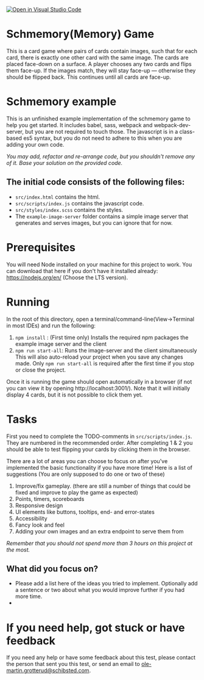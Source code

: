 [![Open in Visual Studio Code](https://classroom.github.com/assets/open-in-vscode-f059dc9a6f8d3a56e377f745f24479a46679e63a5d9fe6f495e02850cd0d8118.svg)](https://classroom.github.com/online_ide?assignment_repo_id=6762787&assignment_repo_type=AssignmentRepo)
# Schmemory(Memory) Game

This is a card game where pairs of cards contain images, such that for each card, there is exactly one other card with the same image. The cards are placed face-down on a surface. A player chooses any two cards and flips them face-up. If the images match, they will stay face-up — otherwise they should be flipped back. This continues until all cards are face-up.

# Schmemory example

This is an unfinished example implementation of the schmemory game to help you get started. It includes babel, sass, webpack and webpack-dev-server, but you are not required to touch those.
The javascript is in a class-based es5 syntax, but you do not need to adhere to this when you are adding your own code.

*You may add, refactor and re-arrange code, but you shouldn't remove any of it. Base your solution on the provided code.*

## The initial code consists of the following files:

- ``src/index.html`` contains the html.
- ``src/scripts/index.js`` contains the javascript code.
- ``src/styles/index.scss`` contains the styles.
- The ``example-image-server`` folder contains a simple image server that generates and serves images, but you can ignore that for now. 

# Prerequisites
You will need Node installed on your machine for this project to work. You can download that here if you don't have it installed already: https://nodejs.org/en/ (Choose the LTS version). 

# Running

In the root of this directory, open a terminal/command-line(View->Terminal in most IDEs) and run the following: 
1. ``npm install`` : (First time only) Installs the required npm packages the example image server and the client
2. ``npm run start-all``: Runs the image-server and the client simultaneously
This will also auto-reload your project when you save any changes made. Only ``npm run start-all`` is required after the first time if you stop or close the project.

Once it is running the game should open automatically in a browser (if not you can view it by opening http://localhost:3001/). Note that it will initially display 4 cards, but it is not possible to click them yet.
# Tasks
First you need to complete the TODO-comments in ``src/scripts/index.js``. They are numbered in the recommended order. After completing 1 & 2 you should be able to test flipping your cards by clicking them in the browser.

There are a lot of areas you can choose to focus on after you've implemented the basic functionality if you have more time! Here is a list of suggestions (You are only supposed to do one or two of these)
1. Improve/fix gameplay. (there are still a number of things that could be fixed and improve to play the game as expected) 
2. Points, timers, scoreboards
3. Responsive design
4. UI elements like buttons, tooltips, end- and error-states
5. Accessibility 
6. Fancy look and feel
7. Adding your own images and an extra endpoint to serve them from

*Remember that you should not spend more than 3 hours on this project at the most.*
## What did you focus on?
- Please add a list here of the ideas you tried to implement. Optionally add a sentence or two about what you would improve further if you had more time.
- 

# If you need help, got stuck or have feedback
If you need any help or have some feedback about this test, please contact the person that sent you this test, or send an email to ole-martin.grotterud@schibsted.com.
